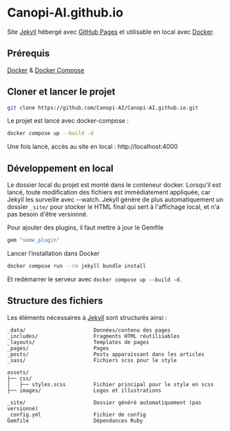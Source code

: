# Canopi-AI.github.io

Site [Jekyll](https://jekyllrb.com/docs/) hébergé avec [GitHub Pages](https://pages.github.com/) et utilisable en local avec [Docker](https://www.docker.com/).

## Prérequis

[Docker](https://www.docker.com/get-started) & [Docker Compose](https://docs.docker.com/compose/install/)

## Cloner et lancer le projet

```sh
git clone https://github.com/Canopi-AI/Canopi-AI.github.io.git
```

Le projet est lancé avec docker-compose :

```sh
docker compose up --build -d
```

Une fois lancé, accès au site en local : http://localhost:4000

## Développement en local

Le dossier local du projet est monté dans le conteneur docker. Lorsqu'il est lancé, toute modification des fichiers est immédiatement appliquée, car Jekyll les surveille avec --watch. Jekyll génère de plus automatiquement un dossier `_site/` pour stocker le HTML final qui sert à l'affichage local, et n'a pas besoin d'être versionné.

Pour ajouter des plugins, il faut mettre à jour le Gemfile

```ruby
gem "some_plugin"
```

Lancer l’installation dans Docker

```sh
docker compose run --rm jekyll bundle install
```

Et redémarrer le serveur avec `docker compose up --build -d`.

## Structure des fichiers

Les éléments nécessaires à [Jekyll](https://jekyllrb.com/docs/) sont structurés ainsi :

```
_data/                      Données/contenu des pages
_includes/                  Fragments HTML réutilisables
_layouts/                   Templates de pages
_pages/                     Pages
_posts/                     Posts apparaissant dans les articles
_sass/                      Fichiers scss pour le style

assets/
├── css/
│   ├── styles.scss         Fichier principal pour le style en scss
├── images/                 Logos et illustrations

_site/                      Dossier généré automatiquement (pas versionné)
_config.yml                 Fichier de config
Gemfile                     Dépendances Ruby
```
